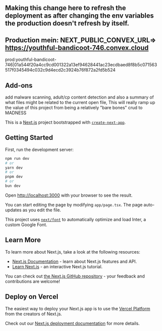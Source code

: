 ## Making this change here to refresh the deployment as after changing the env variables the production doesn't refresh by itself.
## Production mein: NEXT_PUBLIC_CONVEX_URL=> https://youthful-bandicoot-746.convex.cloud
prod:youthful-bandicoot-746|01a544f20a4cc9cd001322a13ef94628441ac23ecdbaed8f8b5c071563517f0345494c032c9d4ecd2c3924b76f872a2fd5b524

## Add-ons

add malware scanning, adult/cp content detection and also a summary of what files might be related to the current open file, This will really ramp up the value of this project from being a relatively "bare bones" crud to MADNESS

This is a [Next.js](https://nextjs.org/) project bootstrapped with [`create-next-app`](https://github.com/vercel/next.js/tree/canary/packages/create-next-app).

## Getting Started

First, run the development server:

```bash
npm run dev
# or
yarn dev
# or
pnpm dev
# or
bun dev
```

Open [http://localhost:3000](http://localhost:3000) with your browser to see the result.

You can start editing the page by modifying `app/page.tsx`. The page auto-updates as you edit the file.

This project uses [`next/font`](https://nextjs.org/docs/basic-features/font-optimization) to automatically optimize and load Inter, a custom Google Font.

## Learn More

To learn more about Next.js, take a look at the following resources:

- [Next.js Documentation](https://nextjs.org/docs) - learn about Next.js features and API.
- [Learn Next.js](https://nextjs.org/learn) - an interactive Next.js tutorial.

You can check out [the Next.js GitHub repository](https://github.com/vercel/next.js/) - your feedback and contributions are welcome!

## Deploy on Vercel

The easiest way to deploy your Next.js app is to use the [Vercel Platform](https://vercel.com/new?utm_medium=default-template&filter=next.js&utm_source=create-next-app&utm_campaign=create-next-app-readme) from the creators of Next.js.

Check out our [Next.js deployment documentation](https://nextjs.org/docs/deployment) for more details.
